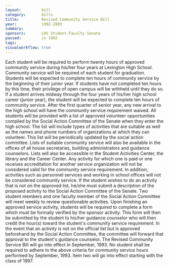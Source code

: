 ```yaml
---  
layout:         bill
category:       bills
title:          Revised Community Service Bill
year:           1992-1993
summary:        
sponsors:       LHS Student-Faculty Senate
passed:         in 1992
tags:           
visualworkflow: true
---
```


Each student will be required to perform twenty hours of approved community service during his/her four years at Lexington High School.
Community service will be required of each student for graduation. Students will be expected to complete ten hours of community service by the beginning of their junior year. If students have not completed ten hours by this time, their privilege of open campus will be withheld until they do so.
If a student arrives midway through the four years of his/her high school career (junior year), the student will be expected to complete ten hours of community service. After the first quarter of senior year, any new arrival to the high school will have the community service requirement waived.
All students will be provided with a list of approved volunteer opportunities compiled by the Social Action Committee of the Senate when they enter the high school. The list will include types of activities that are suitable as well as the names and phone numbers of organizations at which they can volunteer. This list will be periodically updated by the social action committee. Lists of suitable community service will also be available in the offices of all house secretaries, building administrators and guidance counselors. Lists will also be accessible in the Student Activities Center, the library and the Career Center.
Any activity for which one is paid or one receives accreditation for another service organization will not be considered valid for the community service requirement. In addition, activities such as personnel services and working in school offices will not be considered community service.
If the student wishes to do an activity that is not on the approved list, he/she must submit a description of the proposed activity to the Social Action Committee of the Senate. Two student members and one faculty member of the Social Action Committee will meet weekly to review questionable activities.
Upon finishing an approved service activity, students will be required to complete a form which must be formally verified by the sponsor activity. This form will then be submitted by the student to his/her guidance counselor who will then credit the hour(s) toward the student's community service requirement. In the event that an activity is not on the official list but is approved beforehand by the Social Action Committee, the committee will forward that approval to the student's guidance counselor.
The Revised Community Service Bill will go into effect in September, 1993. No student shall be required to adhere to the above criteria for community service hours performed by September, 1993. Item two will go into effect starting with the class of 1997.